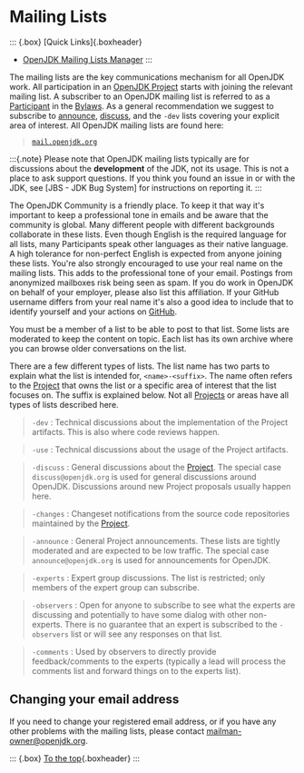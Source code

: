 # Mailing Lists

::: {.box}
[Quick Links]{.boxheader}

* [OpenJDK Mailing Lists Manager](https://mail.openjdk.org/mailman/listinfo)
:::

The mailing lists are the key communications mechanism for all OpenJDK work. All participation in an [OpenJDK Project](https://openjdk.org/bylaws#project) starts with joining the relevant mailing list. A subscriber to an OpenJDK mailing list is referred to as a [Participant](https://openjdk.org/bylaws#participant) in the [Bylaws](https://openjdk.org/bylaws). As a general recommendation we suggest to subscribe to [announce](https://mail.openjdk.org/mailman/listinfo/announce), [discuss](https://mail.openjdk.org/mailman/listinfo/discuss), and the `-dev` lists covering your explicit area of interest. All OpenJDK mailing lists are found here:

> [`mail.openjdk.org`](https://mail.openjdk.org/mailman/listinfo)

:::{.note}
Please note that OpenJDK mailing lists typically are for discussions about the **development** of the JDK, not its usage. This is not a place to ask support questions. If you think you found an issue in or with the JDK, see [JBS - JDK Bug System] for instructions on reporting it.
:::

The OpenJDK Community is a friendly place. To keep it that way it's important to keep a professional tone in emails and be aware that the community is global. Many different people with different backgrounds collaborate in these lists. Even though English is the required language for all lists, many Participants speak other languages as their native language. A high tolerance for non-perfect English is expected from anyone joining these lists. You're also strongly encouraged to use your real name on the mailing lists. This adds to the professional tone of your email. Postings from anonymized mailboxes risk being seen as spam. If you do work in OpenJDK on behalf of your employer, please also list this affiliation. If your GitHub username differs from your real name it's also a good idea to include that to identify yourself and your actions on [GitHub](https://github.com).

You must be a member of a list to be able to post to that list. Some lists are moderated to keep the content on topic. Each list has its own archive where you can browse older conversations on the list.

There are a few different types of lists. The list name has two parts to explain what the list is intended for, `<name>-<suffix>`. The name often refers to the [Project](https://openjdk.org/bylaws#project) that owns the list or a specific area of interest that the list focuses on. The suffix is explained below. Not all [Projects](https://openjdk.org/bylaws#project) or areas have all types of lists described here.

> `-dev`
> :    Technical discussions about the implementation of the Project artifacts. This is also where code reviews happen.

> `-use`
> :    Technical discussions about the usage of the Project artifacts.

> `-discuss`
> :    General discussions about the [Project](https://openjdk.org/bylaws#project). The special case `discuss@openjdk.org` is used for general discussions around OpenJDK. Discussions around new Project proposals usually happen here.

>  `-changes`
> :    Changeset notifications from the source code repositories maintained by the [Project](https://openjdk.org/bylaws#project).

> `-announce`
> :    General Project announcements. These lists are tightly moderated and are expected to be low traffic. The special case `announce@openjdk.org` is used for announcements for OpenJDK.

> `-experts`
> :    Expert group discussions. The list is restricted; only members of the expert group can subscribe.

> `-observers`
> :    Open for anyone to subscribe to see what the experts are discussing and potentially to have some dialog with other non-experts. There is no guarantee that an expert is subscribed to the `-observers` list or will see any responses on that list.

> `-comments`
> :    Used by observers to directly provide feedback/comments to the experts (typically a lead will process the comments list and forward things on to the experts list).

## Changing your email address

If you need to change your registered email address, or if you have any other problems with the mailing lists, please contact [mailman-owner@openjdk.org](mailto:mailman-owner@openjdk.org).

::: {.box}
[To the top](#){.boxheader}
:::
